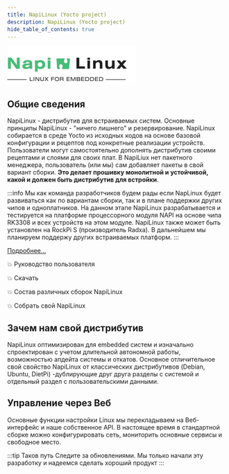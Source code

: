 ```yaml
---
title: NapiLinux (Yocto project)
description: NapiLinux (Yocto project)
hide_table_of_contents: true
---
```


![NapiLinux](img-logo/logo-2.png)

## Общие сведения

NapiLinux - дистрибутив для встраиваемых систем. Основные принципы NapiLinux - "ничего лишнего" и резервирование.  NapiLinux собирается в среде Yocto из исходных кодов на основе базовой конфигурации и рецептов под конкретные реализации устройств. Пользователи могут самостоятельно 
дополнять дистрибутив своими рецептами и слоями для своих плат. В NapiLiux нет пакетного менеджера, пользователь (или мы) сам добавляет пакеты в свой вариант сборки. **Это делает прошивку монолитной и устойчивой, какой и должен быть дистрибутив для встройки**.

:::info
Мы как команда разработчиков будем рады если NapLinux будет развиваться как по вариантам сборки, так и в плане поддержки других чипов и одноплатников. На данном этапе NapiLinux разрабатывается и тестируется на платформе процессорного модуля NAPI на основе чипа RK3308 и всех
устройств на этом модуле. NapiLinux также может быть установлен на RockPi S (производитель Radxa). В дальнейшем мы планируем поддержу других встраиваемых платформ.
:::

[Подробнее...](/docs/arch/)

:boom: Руководство пользователя

:boom: Скачать

:boom: Состав различных сборок NapiLinux

:boom: Собрать свой NapiLinux

## Зачем нам свой дистрибутив

NapiLinux оптимизирован для embedded систем и изначально спроектирован с учетом длительной автономной работы, возможностью апдейта системы и откатов. Основное отличительное свой свойство NapiLinux от классических дистрибутивов (Debian, Ubuntu, DietPi) -дублирующие друг друга разделы с системой и отдельный раздел с пользовательскими данными.

## Управление через Веб

Основные функции настройки Linux мы перекладываем на Веб-интерфейс и наше собственное API. В настоящее время в стандартной сборке можно конфигурировать сеть, мониторить основные сервисы и свободное место.

:::tip Таков путь
Следите за обновлениями. Мы только начали эту разработку и надеемся сделать хороший продукт
:::
